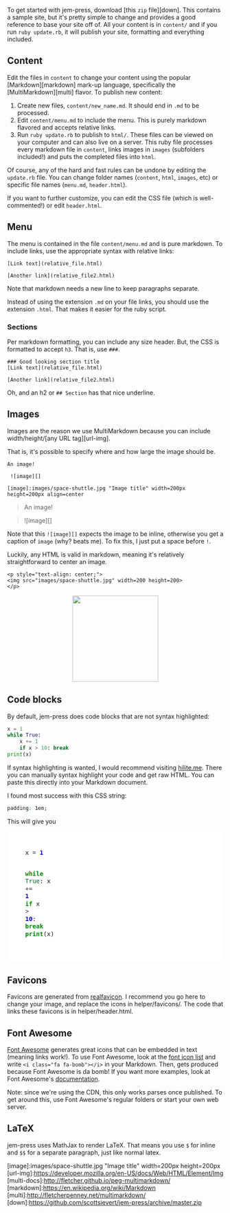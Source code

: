 
To get started with jem-press, download [this `zip` file][down]. This contains
a sample site, but it's pretty simple to change and provides a good reference
to base your site off of. All your content is in
`content/` and if you run `ruby update.rb`, it will publish your site,
formatting and everything included.

## Content
Edit the files in `content` to change your content using the popular
[Markdown][markdown] mark-up language, specifically the [MultiMarkdown][multi]
flavor. To publish new content:

1. Create new files, `content/new_name.md`. It should end in `.md` to be processed.
2. Edit `content/menu.md` to include the menu. This is purely markdown flavored
   and accepts relative links.
3. Run `ruby update.rb` to publish to `html/`. These files can be viewed on
   your computer and can also live on a server. This ruby file processes every
   markdown file in `content`, links images in `images` (subfolders included!)
   and puts the completed files into `html`.

Of course, any of the hard and fast rules can be undone by editing the
`update.rb` file. You can change folder names (`content`, `html`, `images`,
etc) or specific file names (`menu.md`, `header.html`).

If you want to further customize, you can edit the CSS file (which is
well-commented!) or edit `header.html`.

## Menu 
The menu is contained in the file `content/menu.md` and is pure markdown. To
include links, use the appropriate syntax with relative links: 

```
[Link text](relative_file.html)

[Another link](relative_file2.html)
```

Note that markdown needs a new line to keep paragraphs separate.

Instead of using the extension `.md` on your file links, you should use the
extension `.html`. That makes it easier for the ruby script.

### Sections
Per markdown formatting, you can include any size header. But, the CSS is
formatted to accept `h3`. That is, use `###`.

```
### Good looking section title
[Link text](relative_file.html)

[Another link](relative_file2.html)
```

Oh, and an h2 or `## Section` has that nice underline.

## Images
Images are the reason we use MultiMarkdown because you can include
width/height/[any URL tag][url-img].

That is, it's possible to specify where and how large the image should be.

```
An image!

 ![image][]

[image]:images/space-shuttle.jpg "Image title" width=200px height=200px align=center
```

> An image!

>  ![image][]

Note that this `![image][]` expects the image to be inline, otherwise you get a
caption of `image` (why? beats me). To fix this, I just put a space before `!`.

Luckily, any HTML is valid in markdown, meaning it's relatively straightforward
to center an image.

```
<p style="text-align: center;">
<img src="images/space-shuttle.jpg" width=200 height=200>
</p>
```
<p style="text-align: center;">
<img src="images/space-shuttle.jpg" width=200 height=200>
</p>

## Code blocks
By default, jem-press does code blocks that are not syntax highlighted:

```python
x = 1
while True:
    x += 1
    if x > 10: break
print(x)
```

If syntax highlighting is wanted, I would recommend visiting [hilite.me].
There you can manually syntax highlight your code and get raw HTML. You can
paste this directly into your Markdown document.

I found most success with this CSS string:

```css
padding: 1em;
```

This will give you

<!-- HTML generated using hilite.me --><div style="background: #ffffff; overflow:auto;width:auto; padding: 3em"><pre style="margin: 0; line-height: 125%">x <span style="color: #333333">=</span> <span style="color: #0000DD; font-weight: bold">1</span>
<span style="color: #008800; font-weight: bold">while</span> <span style="color: #007020">True</span>:
      x <span style="color: #333333">+=</span> <span style="color: #0000DD; font-weight: bold">1</span>
      <span style="color: #008800; font-weight: bold">if</span> x <span style="color: #333333">&gt;</span> <span style="color: #0000DD; font-weight: bold">10</span>: <span style="color: #008800; font-weight: bold">break</span>
<span style="color: #008800; font-weight: bold">print</span>(x)
</pre></div>

[hilite.me]:http://hilite.me

## Favicons
Favicons are generated from [realfavicon][favicon]. I recommend you go here to
change your image, and replace the icons in helper/favicons/. The code that
links these favicons is in helper/header.html.

## Font Awesome
[Font Awesome][awe] generates great icons that can be embedded in text (meaning
links work!). To use Font Awesome, look at the [font icon list][icon-list] and
write `<i class="fa fa-bomb"></i>` in your Markdown. Then, <i class="fa fa-bomb"></i> gets produced because Font Awesome is da bomb! If you want more examples, look at Font Awesome's [documentation][fa-doc].

Note: since we're using the CDN, this only works parses once published. To get
around this, use Font Awesome's regular folders or start your own web server.

[fa-doc]:http://fortawesome.github.io/Font-Awesome/examples/
[icon-list]:http://fortawesome.github.io/Font-Awesome/icons/
[awe]:http://fortawesome.github.io/Font-Awesome/

## LaTeX
jem-press uses MathJax to render LaTeX. That means you use `$` for inline and
`$$` for a separate paragraph, just like normal latex.


[favicon]:http://realfavicongenerator.net
[image]:images/space-shuttle.jpg "Image title" width=200px height=200px
[url-img]:https://developer.mozilla.org/en-US/docs/Web/HTML/Element/Img
[multi-docs]:http://fletcher.github.io/peg-multimarkdown/
[markdown]:https://en.wikipedia.org/wiki/Markdown
[multi]:http://fletcherpenney.net/multimarkdown/
[down]:https://github.com/scottsievert/jem-press/archive/master.zip
